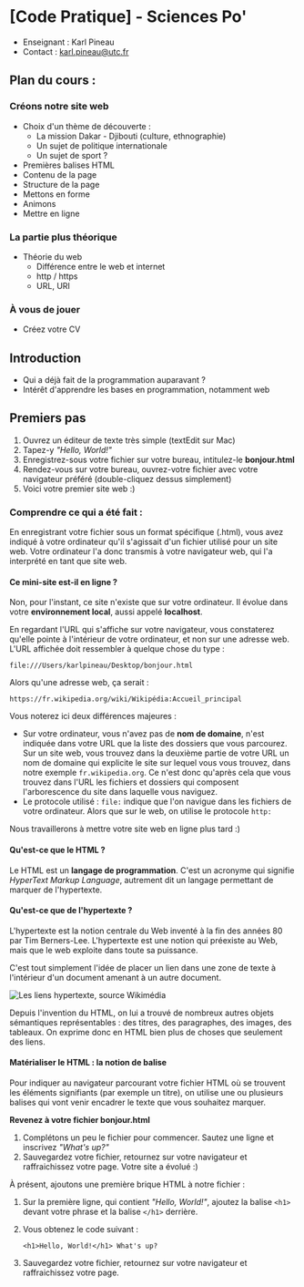 # [Code Pratique] - Sciences Po'

- Enseignant : Karl Pineau
- Contact : karl.pineau@utc.fr

## Plan du cours :
### Créons notre site web
- Choix d'un thème de découverte :
    - La mission Dakar - Djibouti (culture, ethnographie)
    - Un sujet de politique internationale
    - Un sujet de sport ?
- Premières balises HTML
- Contenu de la page
- Structure de la page
- Mettons en forme
- Animons
- Mettre en ligne
### La partie plus théorique
- Théorie du web
    - Différence entre le web et internet
    - http / https
    - URL, URI
### À vous de jouer
- Créez votre CV


## Introduction
- Qui a déjà fait de la programmation auparavant ?
- Intérêt d'apprendre les bases en programmation, notamment web

## Premiers pas
1. Ouvrez un éditeur de texte très simple (textEdit sur Mac)
2. Tapez-y *"Hello, World!"*
3. Enregistrez-sous votre fichier sur votre bureau, intitulez-le **bonjour.html**
4. Rendez-vous sur votre bureau, ouvrez-votre fichier avec votre navigateur préféré (double-cliquez dessus simplement)
5. Voici votre premier site web :)

### Comprendre ce qui a été fait :
En enregistrant votre fichier sous un format spécifique (.html), vous avez indiqué à votre ordinateur qu'il s'agissait 
d'un fichier utilisé pour un site web. Votre ordinateur l'a donc transmis à votre navigateur web, qui l'a interprété en 
tant que site web.

#### Ce mini-site est-il en ligne ?
Non, pour l'instant, ce site n'existe que sur votre ordinateur. Il évolue dans votre **environnement local**, aussi appelé
**localhost**.

En regardant l'URL qui s'affiche sur votre navigateur, vous constaterez qu'elle pointe à l'intérieur de votre ordinateur, 
et non sur une adresse web. L'URL affichée doit ressembler à quelque chose du type :

    file:///Users/karlpineau/Desktop/bonjour.html

Alors qu'une adresse web, ça serait :

    https://fr.wikipedia.org/wiki/Wikipédia:Accueil_principal

Vous noterez ici deux différences majeures :
- Sur votre ordinateur, vous n'avez pas de **nom de domaine**, n'est indiquée dans votre URL que la liste des dossiers 
que vous parcourez. Sur un site web, vous trouvez dans la deuxième partie de votre URL un nom de domaine qui explicite 
le site sur lequel vous vous trouvez, dans notre exemple `fr.wikipedia.org`. Ce n'est donc qu'après cela que vous trouvez 
dans l'URL les fichiers et dossiers qui composent l'arborescence du site dans laquelle vous naviguez. 
- Le protocole utilisé : `file:` indique que l'on navigue dans les fichiers de votre ordinateur. Alors que sur le web, 
on utilise le protocole `http:`
    
Nous travaillerons à mettre votre site web en ligne plus tard :)

#### Qu'est-ce que le HTML ?
Le HTML est un **langage de programmation**. C'est un acronyme qui signifie *HyperText Markup Language*, autrement dit un 
langage permettant de marquer de l'hypertexte.

#### Qu'est-ce que de l'hypertexte ?
L'hypertexte est la notion centrale du Web inventé à la fin des années 80 par Tim Berners-Lee. L'hypertexte est une notion
qui préexiste au Web, mais que le web exploite dans toute sa puissance.

C'est tout simplement l'idée de placer un lien dans une zone de texte à l'intérieur d'un document amenant à un autre document.

![Les liens hypertexte, source Wikimédia](https://upload.wikimedia.org/wikipedia/commons/4/41/Sistema_hipertextual.jpg)

Depuis l'invention du HTML, on lui a trouvé de nombreux autres objets sémantiques représentables : des titres, des paragraphes,
des images, des tableaux. On exprime donc en HTML bien plus de choses que seulement des liens.

#### Matérialiser le HTML : la notion de balise
Pour indiquer au navigateur parcourant votre fichier HTML où se trouvent les éléments signifiants (par exemple un titre),
on utilise une ou plusieurs balises qui vont venir encadrer le texte que vous souhaitez marquer.

**Revenez à votre fichier bonjour.html**
1. Complétons un peu le fichier pour commencer. Sautez une ligne et inscrivez *"What's up?"*
2. Sauvegardez votre fichier, retournez sur votre navigateur et raffraichissez votre page. Votre site a évolué :)

À présent, ajoutons une première brique HTML à notre fichier :
1. Sur la première ligne, qui contient *"Hello, World!"*, ajoutez la balise `<h1>` devant votre phrase et la balise `</h1>` 
derrière.
2. Vous obtenez le code suivant :

    `<h1>Hello, World!</h1>
    What's up?`

3. Sauvegardez votre fichier, retournez sur votre navigateur et raffraichissez votre page.